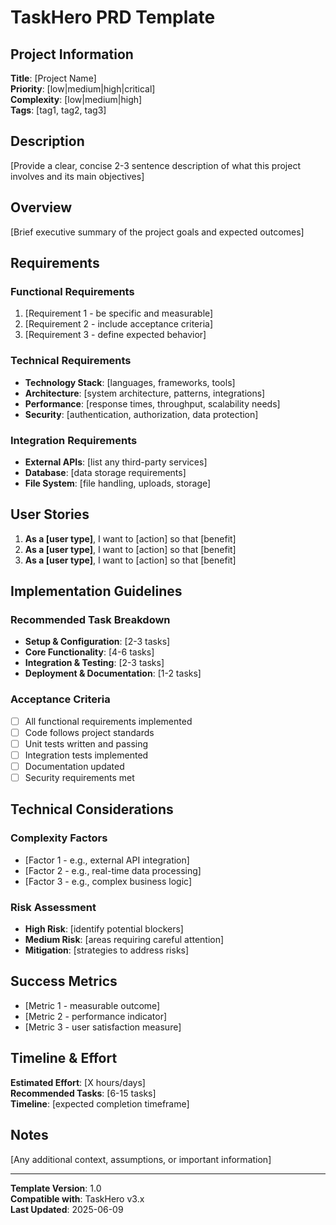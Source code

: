 # TaskHero PRD Template

## Project Information
**Title**: [Project Name]  
**Priority**: [low|medium|high|critical]  
**Complexity**: [low|medium|high]  
**Tags**: [tag1, tag2, tag3]

## Description
[Provide a clear, concise 2-3 sentence description of what this project involves and its main objectives]

## Overview
[Brief executive summary of the project goals and expected outcomes]

## Requirements

### Functional Requirements
1. [Requirement 1 - be specific and measurable]
2. [Requirement 2 - include acceptance criteria]
3. [Requirement 3 - define expected behavior]

### Technical Requirements
- **Technology Stack**: [languages, frameworks, tools]
- **Architecture**: [system architecture, patterns, integrations]
- **Performance**: [response times, throughput, scalability needs]
- **Security**: [authentication, authorization, data protection]

### Integration Requirements
- **External APIs**: [list any third-party services]
- **Database**: [data storage requirements]
- **File System**: [file handling, uploads, storage]

## User Stories
1. **As a [user type]**, I want to [action] so that [benefit]
2. **As a [user type]**, I want to [action] so that [benefit]
3. **As a [user type]**, I want to [action] so that [benefit]

## Implementation Guidelines

### Recommended Task Breakdown
- **Setup & Configuration**: [2-3 tasks]
- **Core Functionality**: [4-6 tasks]  
- **Integration & Testing**: [2-3 tasks]
- **Deployment & Documentation**: [1-2 tasks]

### Acceptance Criteria
- [ ] All functional requirements implemented
- [ ] Code follows project standards
- [ ] Unit tests written and passing
- [ ] Integration tests implemented
- [ ] Documentation updated
- [ ] Security requirements met

## Technical Considerations

### Complexity Factors
- [Factor 1 - e.g., external API integration]
- [Factor 2 - e.g., real-time data processing]
- [Factor 3 - e.g., complex business logic]

### Risk Assessment
- **High Risk**: [identify potential blockers]
- **Medium Risk**: [areas requiring careful attention]
- **Mitigation**: [strategies to address risks]

## Success Metrics
- [Metric 1 - measurable outcome]
- [Metric 2 - performance indicator]
- [Metric 3 - user satisfaction measure]

## Timeline & Effort
**Estimated Effort**: [X hours/days]  
**Recommended Tasks**: [6-15 tasks]  
**Timeline**: [expected completion timeframe]

## Notes
[Any additional context, assumptions, or important information]

---

**Template Version**: 1.0  
**Compatible with**: TaskHero v3.x  
**Last Updated**: 2025-06-09